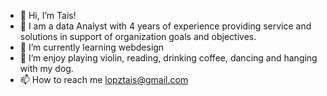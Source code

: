 - 👋 Hi, I’m Tais! 
- 👀 I am a data Analyst with 4 years of experience providing service and solutions in support of organization goals and objectives.
- 🌱 I’m currently learning webdesign 
- 💞️ I’m enjoy playing violin, reading, drinking coffee, dancing and hanging with my dog. 
- 📫 How to reach me lopztais@gmail.com

<!---
taislopz/taislopz is a ✨ special ✨ repository because its `README.md` (this file) appears on your GitHub profile.
You can click the Preview link to take a look at your changes.
--->
